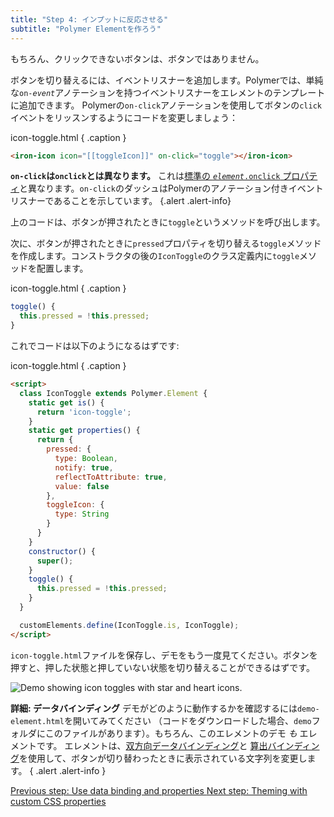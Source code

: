 ```yaml
---
title: "Step 4: インプットに反応させる"
subtitle: "Polymer Elementを作ろう"
---
```


もちろん、クリックできないボタンは、ボタンではありません。

ボタンを切り替えるには、イベントリスナーを追加します。Polymerでは、単純な<code>on-<var>event</var></code>アノテーションを持つイベントリスナーをエレメントのテンプレートに追加できます。
Polymerの`on-click`アノテーションを使用してボタンの`click`イベントをリッスンするようにコードを変更しましょう：

icon-toggle.html { .caption }

```html
<iron-icon icon="[[toggleIcon]]" on-click="toggle"></iron-icon>
```

**`on-click`は`onclick`とは異なります。** これは[標準の <code><var>element</var>.onclick</code> プロパティ](https://developer.mozilla.org/en-US/docs/Web/API/GlobalEventHandlers/onclick)と異なります。`on-click`のダッシュはPolymerのアノテーション付きイベントリスナーであることを示しています。
{.alert .alert-info}

上のコードは、ボタンが押されたときに`toggle`というメソッドを呼び出します。

次に、ボタンが押されたときに`pressed`プロパティを切り替える`toggle`メソッドを作成します。コンストラクタの後の`IconToggle`のクラス定義内に`toggle`メソッドを配置します。

icon-toggle.html { .caption }

```js
toggle() {
  this.pressed = !this.pressed;
}
```

これでコードは以下のようになるはずです:

icon-toggle.html { .caption }

```html
<script>
  class IconToggle extends Polymer.Element {
    static get is() {
      return 'icon-toggle';
    }
    static get properties() {
      return {
        pressed: {
          type: Boolean,
          notify: true,
          reflectToAttribute: true,
          value: false
        },
        toggleIcon: {
          type: String
        }
      }
    }
    constructor() {
      super();
    }
    toggle() {
      this.pressed = !this.pressed;
    }
  }

  customElements.define(IconToggle.is, IconToggle);
</script>
```

`icon-toggle.html`ファイルを保存し、デモをもう一度見てください。ボタンを押すと、押した状態と押していない状態を切り替えることができるはずです。

<img src="/images/2.0/first-element/databound-toggles.png" alt="Demo showing icon toggles with star and heart icons.">

**詳細: データバインディング** デモがどのように動作するかを確認するには`demo-element.html`を開いてみてください
（コードをダウンロードした場合、`demo`フォルダにこのファイルがあります）。もちろん、このエレメントのデモ _も_ エレメントです。
エレメントは、<a href="/2.0/docs/devguide/data-binding#two-way-bindings">双方向データバインディング</a>と
<a href="/2.0/docs/devguide/data-binding#annotated-computed">算出バインディング</a>を使用して、ボタンが切り替わったときに表示されている文字列を変更します。
{ .alert .alert-info }

<a class="blue-button" href="step-3">
  Previous step: Use data binding and properties
</a>

<a class="blue-button" href="step-5">
  Next step: Theming with custom CSS properties
</a>
